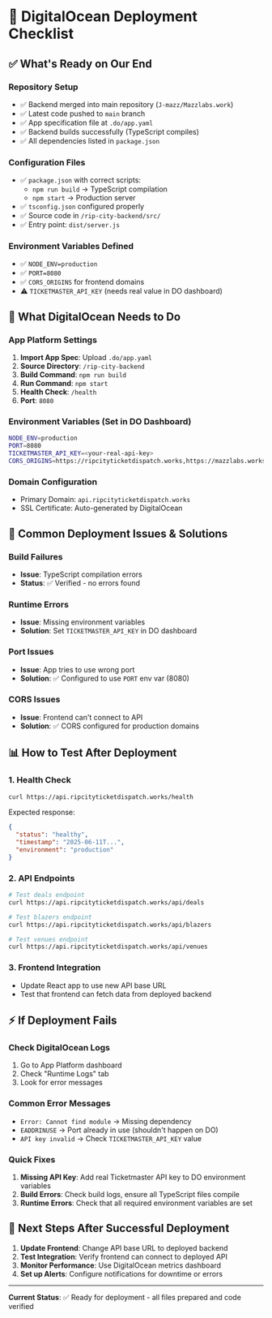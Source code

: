 # 🚀 DigitalOcean Deployment Checklist

## ✅ **What's Ready on Our End**

### **Repository Setup**
- ✅ Backend merged into main repository (`J-mazz/Mazzlabs.work`)
- ✅ Latest code pushed to `main` branch
- ✅ App specification file at `.do/app.yaml`
- ✅ Backend builds successfully (TypeScript compiles)
- ✅ All dependencies listed in `package.json`

### **Configuration Files**
- ✅ `package.json` with correct scripts:
  - `npm run build` → TypeScript compilation
  - `npm start` → Production server
- ✅ `tsconfig.json` configured properly
- ✅ Source code in `/rip-city-backend/src/`
- ✅ Entry point: `dist/server.js`

### **Environment Variables Defined**
- ✅ `NODE_ENV=production`
- ✅ `PORT=8080`
- ✅ `CORS_ORIGINS` for frontend domains
- ⚠️ `TICKETMASTER_API_KEY` (needs real value in DO dashboard)

## 🔧 **What DigitalOcean Needs to Do**

### **App Platform Settings**
1. **Import App Spec**: Upload `.do/app.yaml`
2. **Source Directory**: `/rip-city-backend`
3. **Build Command**: `npm run build`
4. **Run Command**: `npm start`
5. **Health Check**: `/health`
6. **Port**: `8080`

### **Environment Variables** (Set in DO Dashboard)
```bash
NODE_ENV=production
PORT=8080
TICKETMASTER_API_KEY=<your-real-api-key>
CORS_ORIGINS=https://ripcityticketdispatch.works,https://mazzlabs.works
```

### **Domain Configuration**
- Primary Domain: `api.ripcityticketdispatch.works`
- SSL Certificate: Auto-generated by DigitalOcean

## 🐛 **Common Deployment Issues & Solutions**

### **Build Failures**
- **Issue**: TypeScript compilation errors
- **Status**: ✅ Verified - no errors found

### **Runtime Errors**
- **Issue**: Missing environment variables
- **Solution**: Set `TICKETMASTER_API_KEY` in DO dashboard

### **Port Issues**
- **Issue**: App tries to use wrong port
- **Solution**: ✅ Configured to use `PORT` env var (8080)

### **CORS Issues**
- **Issue**: Frontend can't connect to API
- **Solution**: ✅ CORS configured for production domains

## 📊 **How to Test After Deployment**

### **1. Health Check**
```bash
curl https://api.ripcityticketdispatch.works/health
```
Expected response:
```json
{
  "status": "healthy",
  "timestamp": "2025-06-11T...",
  "environment": "production"
}
```

### **2. API Endpoints**
```bash
# Test deals endpoint
curl https://api.ripcityticketdispatch.works/api/deals

# Test blazers endpoint  
curl https://api.ripcityticketdispatch.works/api/blazers

# Test venues endpoint
curl https://api.ripcityticketdispatch.works/api/venues
```

### **3. Frontend Integration**
- Update React app to use new API base URL
- Test that frontend can fetch data from deployed backend

## ⚡ **If Deployment Fails**

### **Check DigitalOcean Logs**
1. Go to App Platform dashboard
2. Check "Runtime Logs" tab
3. Look for error messages

### **Common Error Messages**
- `Error: Cannot find module` → Missing dependency
- `EADDRINUSE` → Port already in use (shouldn't happen on DO)
- `API key invalid` → Check `TICKETMASTER_API_KEY` value

### **Quick Fixes**
1. **Missing API Key**: Add real Ticketmaster API key to DO environment variables
2. **Build Errors**: Check build logs, ensure all TypeScript files compile
3. **Runtime Errors**: Check that all required environment variables are set

## 🎯 **Next Steps After Successful Deployment**

1. **Update Frontend**: Change API base URL to deployed backend
2. **Test Integration**: Verify frontend can connect to deployed API
3. **Monitor Performance**: Use DigitalOcean metrics dashboard
4. **Set up Alerts**: Configure notifications for downtime or errors

---

**Current Status**: ✅ Ready for deployment - all files prepared and code verified
